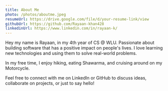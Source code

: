 ```yaml
---
title: About Me
photo: /photos/aboutme.jpeg
resumeUrl: https://drive.google.com/file/d/your-resume-link/view
githubUrl: https://github.com/Rayaan-khan428
linkedinUrl: https://www.linkedin.com/in/rayaan-k/
---
```

Hey my name is Rayaan, in my 4th year of CS @ WLU. Passionate about building
software that has a positive impact on people's lives. I love learning new technologies and using them to solve real-world problems.

In my free time, I enjoy hiking, eating Shawarma, and cruising around on my Motorcycle.

Feel free to connect with me on LinkedIn or GitHub to discuss ideas, collaborate on projects, or just to say hello!

